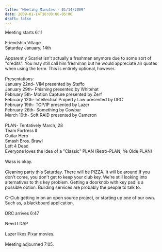 ```yaml
---
title: "Meeting Minutes - 01/14/2009"
date: 2009-01-14T18:00:00-05:00
draft: false
---
```


Meeting starts 6:11<br />
<br />
Friendship Village<br />
Saturday January, 14th<br />
<br />
Apparently Scarlet isn't actually a freshman anymore due to some sort of "credits". You may still call him freshman but he would appreciate air quotes when using the term. This is entirely optional, however.<br />
<br />
Presentations:<br />
January 22nd- VIM presented by Steffo<br />
January 29th- Phishing presented by Whitehat<br />
February 5th- Motion Capture presented by Zerf<br />
February 12th- Intellectual Property Law presented by DRC<br />
February 19th- TCP/IP presented by Lazer<br />
February 26th- Something by Cowbar<br />
March 19th- Soft RAID presented by Cameron<br />
<br />
PLAN- Tentatively March, 28<br />
Team Fortress II<br />
Guitar Hero<br />
Smash Bros. Brawl<br />
Left 4 Dead<br />
Everyone loves the idea of a "Classic" PLAN (Retro-PLAN, Ye Olde PLAN)<br />
<br />
Wass is okay.<br />
<br />
Cleaning party this Saturday. There will be PIZZA. It will be around  If you don't come, you don't get to keep your club key. We're still looking into alternatives to this key problem. Getting a doorknob with key pad is a possible option. Building services are probably the people to talk to.<br />
<br />
C-Club getting in on an open source project, or starting up one of our own. Such as, a blackboard application.<br />
<br />
DRC arrives 6:47<br />
<br />
Need LDAP <br />
<br />
Lazer likes Pixar movies.<br />
<br />
Meeting adjourned 7:05.